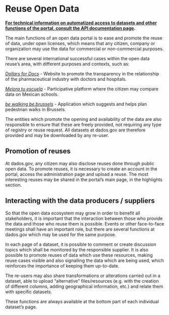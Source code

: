 # Reuse Open Data

**[For technical information on automatized access to datasets and other functions of the portal, consult the API documentation page](/apidoc/).**

The main functions of an open data portal is to ease and promote the reuse of data, under open licenses, which means that any citizen, company or organization may use the data for commercial or non-commercial purposes.

There are several international successful cases within the open data reuse’s area, with different purposes and contexts, such as:

[_Dollars for Docs_](https://projects.propublica.org/docdollars/) - Website to promote the transparency in the relationship of the pharmaceutical industry with doctors and hospitals.

[_Mejora tu escuela_](http://www.mejoratuescuela.org) - Participative platform where the citizen may compare data on Mexican schools.

[_be walking be.brussels_](https://play.google.com/store/apps/details?id=be.tragewegen.brussels) - Application which suggests and helps plan pedestrian walks in Brussels.

The entities which promote the opening and availability of the data are also responsible to ensure that these are freely provided, not requiring any type of registry or reuse request. All datasets at dados.gov are therefore provided and may be downloaded by any re-user.

## Promotion of reuses

At dados.gov, any citizen may also disclose reuses done through public open data. To promote reuses, it is necessary to create an account in the portal, access the administration page and upload a reuse. The most interesting reuses may be shared in the portal’s main page, in the highlights section.

## Interacting with the data producers / suppliers

So that the open data ecosystem may grow in order to benefit all stakeholders, it is important that the interaction between those who provide the data and those who reuse them is possible. Events or other face-to-face meetings shall have an important role, but there are several functions at dados.gov which may be used for the same purpose.

In each page of a dataset, it is possible to comment or create discussion topics which shall be monitored by the responsible supplier. It is also possible to promote reuses of data which use these resources, making reuse cases visible and also signalling the data which are being used, which reinforces the importance of keeping them up-to-date.

The re-users may also share transformations or alterations carried out in a dataset, able to upload “alternative” files/resources (e.g. with the creation of different columns, adding geographical information, etc.) and relate them with specific datasets.

These functions are always available at the bottom part of each individual dataset’s page.

